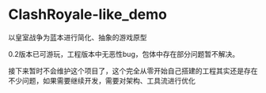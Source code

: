 # ClashRoyale-like_demo
以皇室战争为蓝本进行简化、抽象的游戏原型

0.2版本已可游玩，工程版本中无恶性bug，包体中存在部分问题暂不解决。

接下来暂时不会维护这个项目了，这个完全从零开始自己搭建的工程其实还是存在不少问题，如果需要继续开发，需要对架构、工具流进行优化
